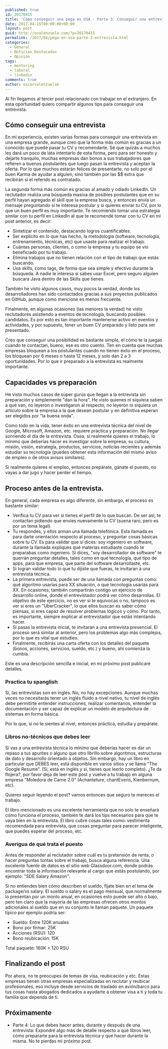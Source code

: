 ```yaml
---
published: true
id: 20170415
title: 'Cómo conseguir una pega en USA - Parte 3: Conseguir una entrevista'
date: 2017-04-15T00:00:00+00:00
layout: post
guid: http://ovalenzuela.com/?p=20170415
permalink: /2017/04/pega-en-usa-parte-3-entrevista.html
categories:
  - General
  - Noticias Destacadas
  - Opinión
tags:
  - mentoring
  - laboral
  - linkedin
comments: true
author: oscarvalenzuelab
---
```


Al fin llegamos al tercer post relacionado con trabajar en el extranjero. En esta oportunidad quiero compartir algunos tips para conseguir una entrevista.

## Cómo conseguir una entrevista

En mi experiencia, existen varias formas para conseguir una entrevista en una empresa grande, aunque creo que la forma más común es gracias a un conocido
que puede pasar tu CV y recomendarte. Sé que quizás a muchos les dará un poco de lata intentarlo de esta forma, pero para ser honesto y dejarte tranquilo,
muchas empresas dan bonos a sus trabajadores que refieren a buenos postulantes que luego pasan la entrevista y aceptan la oferta. Por lo que muchos estarán
felices de presentarte, no solo por el buen Karma de ayudar a alguien, sino también por las $$ extra que recibirán si el referido es contratado.

La segunda forma más común es gracias al amado y odiado LinkedIn. Un reclutador realiza una búsqueda masiva de posibles postulantes que en su perfil
hayan agregado el skill que la empresa busca, y entonces envía un mensaje preguntando si te interesa postular y si quieres enviar tu CV, por lo que un buen
perfil es muy importante. Te recomiendo tomar una estrategia similar con tu perfil en LinkedIn al que te recomendé tomar con tu CV en mi post anterior, es
decir:

* Sintetizar el contenido, destacando logros cuantificables.
* Ser explícito en lo que has hecho, la metodología (software, tecnología, entrenamiento, técnicas, etc) que usaste para realizar el trabajo.
* Cuántas personas, clientes, o como la empresa y tu equipo se vio beneficiado por tu trabajo.
* Elimina trabajos que no tienen relación con el tipo de trabajo que estás buscando.
* Usa skills, como tags, de forma que sea simple y efectivo durante la búsqueda. A nadie le interesa si sabes usar Excel, pero seguro alguien buscara Java
dentro de las Skills que tienes.


También he visto algunos casos, muy pocos la verdad, donde los desarrolladores han sido contactados gracias a sus proyectos publicados en GitHub, aunque como
mencione es menos frecuente.

Finalmente, en algunas ocasiones (las menores la verdad) he visto reclutadores asistiendo a eventos de tecnología, buscando posibles candidatos. Es por esto
es tan importante mantenerse activo en eventos y actividades, y por supuesto, tener un buen CV preparado y listo para ser presentado.

Creo que conseguir una posibilidad es bastante simple, el cómo te la juegas cuando te contactan, bueno, ese es otro cuento. Ten en cuenta que muchas empresas
bloquean a los postulantes cuando no tienen éxito en el proceso, los bloquean por 6 meses o hasta 12 meses, y solo dan 2 a 3 oportunidades. Por lo que ir
preparado a la entrevista es realmente importante.

## Capacidades vs preparación

He visto muchos casos de súper gurús que llegan a la entrevista sin preparación y simplemente "dan la hora". He visto quienes ni siquiera saben a qué van,
no leyeron o investigaron al respecto, no leyeron ni siquiera un artículo sobre la empresa a la que desean postular y en definitiva esperan ser elegidos por
"la buena onda".

Como todo en la vida, tener éxito en una entrevista técnica del nivel de Google, Microsoft, Amazon, etc. requiere práctica y preparación. No llegar sonriendo el
día de la entrevista. Ósea, si realmente quieres el trabajo, lo mínimo que deberías hacer es investigar sobre la empresa, su cultura, misión, visión, estrategia,
productos, servicios, noticias recientes y además estudiar su tecnología (puedes obtener esta información del mismo aviso de empleo o de otros avisos similares).

Si realmente quieres el empleo, entonces prepárate, gánate el puesto, no vayas a dar jugo y hacer perder el tiempo.


## Proceso antes de la entrevista.

En general, cada empresa es algo diferente, sin embargo, el proceso es bastante similar:

* Verifica tu CV para ver si tienes el perfil de lo que buscan. De ser así, te contactan pidiendo que envíes nuevamente tu CV (suena raro, pero es por un tema
legal).
* Tu respondes, y ellos arman una llamada telefónica. Esta llamada es para darte orientación respecto al proceso, y preguntar cosas básicas sobre tu CV. Es para
validar que si dices: soy ingeniero en software, durante la llamada expliques qué materias estudiaste cuando te preparabas como ingeniero. Si dices, "soy desarrollador
de software" te querrán preguntar detalles, tales como en qué tecnología, qué tipo de apps, para que empresa, que parte del software desarrollaste, etc.
* Si logran validar todo lo que tu dijiste que fueras, te invitaran a una entrevista técnica.
* La primera entrevista, puede ser de una llamada con preguntas como: qué algoritmo usarías para XX situación, o que tecnología usarías para XX. En ocasiones, también
compartirán contigo un ejercicio de desarrollo online, donde el entrevistador podrá ver cómo desarrollas. El objetivo de este ejercicio, no es ver si te equivocas o
no, tampoco es ver si eres un "UberCracker", lo que ellos buscan es saber cómo piensas, si eres capaz de resolver problemas lógicos y cómo. Por tanto, es importante,
siempre explicar al entrevistador que estás intentando hacer.
* Si pasas la entrevista inicial, te invitaran a una entrevista presencial. El proceso será similar al anterior, pero los problemas algo más complejos, por lo que
es vital que estudies.
* Finalmente, recibirás una carta oferta con los detalles del paquete (bonos, acciones, servicios, sueldo, etc.) y bueno, ahí comienza la cumbia.

Este es una descripción sencilla e inicial, en mi próximo post publicaré detalles.


### Practica tu spanglish

Si, las entrevistas son en inglés. No, no hay excepciones. Aunque muchas veces no necesitarás tener un inglés fluido a nivel nativo, tu nivel de inglés debe permitirte
entender instrucciones, realizar comentarios, entender la documentación y ser capaz de explicar un modelo de arquitectura de sistemas en forma básica.

Por lo que, si no te sientes al nivel, entonces práctica, estudia y prepárate.

### Libros no-técnicos que debes leer

Si vas a una entrevista técnica lo mínimo que deberías hacer es dar un repaso a tus apuntes o alguno que otro librillo sobre algoritmos, estructuras de dato y
desarrollo orientado a objetos. Sin embargo, hay un libro en particular que DEBES leer, está disponible en varios sitios y se llama "The Google Resume".
(Si, está en inglés y si, tienes que leerlo completo). ¿Te da flojera?, por favor deja de leer este post y vuelve a tu trabajo en alguna empresa
"Moledora de Carne 2.0" (Achanteture, chantEveris, Kienbernum, etc).

Quieres seguir leyendo el post? vamos entonces que seguro te mereces el trabajo.

El libro mencionado es una excelente herramienta que no solo te enseñará cómo funciona el proceso, también te dará los tips necesarios para que te vaya bien en
la entrevista. El libro cubre cosas tales como: vestimenta recomendada para entrevista, que cosas preguntar para parecer inteligente, que puedes esperar del proceso,
etc.

### Averigua de qué trata el puesto

Antes de responder al reclutador sobre cuál es tu pretensión de renta, o hacer preguntas tontas sobre el trabajo, busca alguna referencia. Una excelente fuente de datos
es el sitio web Glassdoor.com, donde podrás encontrar toda la información relevante al cargo que estás postulando, por ejemplo: "SDE Salary Amazon".

Si no entiendes bien cómo describen el sueldo, fíjate bien en el tema de package/vs salary. El sueldo o salary es el pago mensual, que normalmente lo presentan por
un monto anual, en ocasiones esto puede ser alto o bajo, pero ten claro que la mayoría de las empresas ofrecen otros montos adicionales al sueldo que en su conjunto
le llaman paquete. Un paquete típico por ejemplo podría ser:

* Sueldo: Entre 120K anuales
* Bono por firmar: 25K
* Acciones (RSU): 120
* Bono reubicación: 15K

Total paquete: 160K + 120 RSU

## Finalizando el post

Por ahora, no te preocupes de temas de visa, reubicación y etc. Estas empresas tienen otras empresas especializadas en reclutar y reubicar profesionales, eso incluye
desde servicios de traslado en avión/barco para tus cosas hasta abogados dedicados a ayudarte a obtener visa a ti y toda tu familia que dependa de ti.


## Próximamente

* Parte 4: Lo que debes hacer antes, durante y después de una entrevista:
Expondré algo más de detalle respecto a qué libros leer, cómo prepararte para la entrevista técnica y que hacer durante la misma. No te pierdas mi próximo post.
